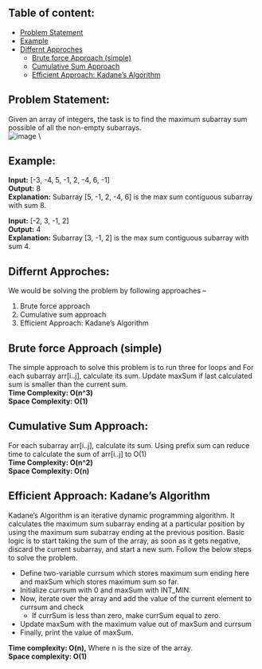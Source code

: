 ## Table of content:
- [Problem Statement](https://github.com/MRK04/LearnCPP/blob/main/A-Array/README.md#problem-statement)
- [Example](https://github.com/MRK04/LearnCPP/blob/main/A-Array/README.md#example)
- [Differnt Approches](https://github.com/MRK04/LearnCPP/blob/main/A-Array/README.md#differnt-approches)
  - [Brute force Approach (simple)](https://github.com/MRK04/LearnCPP/blob/main/A-Array/README.md#brute-force-approach-simple)
  - [Cumulative Sum Approach](https://github.com/MRK04/LearnCPP/blob/main/A-Array/README.md#cumulative-sum-approach)
  - [Efficient Approach: Kadane’s Algorithm](https://github.com/MRK04/LearnCPP/blob/main/A-Array/README.md#efficient-approach-kadanes-algorithm)

## Problem Statement:
Given an array of integers, the task is to find the maximum subarray sum possible of all the non-empty subarrays. \
![image](https://media.geeksforgeeks.org/wp-content/cdn-uploads/kadane-Algorithm.png) \

## Example:
**Input:** [-3, -4, 5, -1, 2, -4, 6, -1] \
**Output:** 8 \
**Explanation:** Subarray [5, -1, 2, -4, 6] is the max sum contiguous subarray with sum 8. 

**Input:** [-2, 3, -1, 2] \
**Output:** 4 \
**Explanation:** Subarray [3, -1, 2] is the max sum contiguous subarray with sum 4. 

## Differnt Approches:
We would be solving the problem by following approaches –
1. Brute force approach
2. Cumulative sum approach
3. Efficient Approach: Kadane’s Algorithm

## Brute force Approach (simple)
The simple approach to solve this problem is to run three for loops and For each subarray arr[i..j], calculate its sum. Update maxSum if last calculated sum is smaller than the current sum. \
**Time Complexity: O(n^3) \
Space Complexity: O(1)**

## Cumulative Sum Approach:
For each subarray arr[i..j], calculate its sum. Using prefix sum can
reduce time to calculate the sum of arr[i..j] to O(1) \
**Time Complexity: O(n^2) \
Space Complexity: O(n)**

## Efficient Approach: Kadane’s Algorithm
Kadane’s Algorithm is an iterative dynamic programming algorithm. It calculates the maximum sum subarray ending at a particular position by using the maximum sum subarray ending at the previous position. Basic logic is to start taking the sum of the array, as soon as it gets negative, discard the current subarray, and start a new sum. Follow the below steps to solve the problem. 
  - Define two-variable currsum which stores maximum sum ending here and maxSum which stores maximum sum so far. 
  - Initialize currsum with 0 and maxSum with INT_MIN. 
  - Now, iterate over the array and add the value of the current element to currsum and check 
    - If currSum is less than zero, make currSum equal to zero. 
  - Update maxSum with the maximum value out of maxSum and currsum 
  - Finally, print the value of maxSum. 
  
**Time complexity: O(n),** Where n is the size of the array. \
**Space complexity: O(1)**
